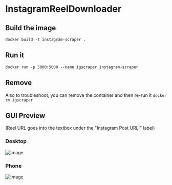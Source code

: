 # InstagramReelDownloader

##  Build the image
`docker build -t instagram-scraper .`
## Run it
`docker run -p 5000:5000 --name igscraper instagram-scraper`

## Remove
Also to troubleshoot, you can remove the container and then re-run it `docker rm igscraper` 

## GUI Preview
(Reel URL goes into the textbox under the "Instagram Post URL:" label)
### Desktop
![image](https://github.com/user-attachments/assets/e00871de-96fc-4b3a-9398-0b7866c8d46f)

### Phone
![image](https://github.com/user-attachments/assets/a4b15495-9971-4b2b-bebb-11ff5e908938)
